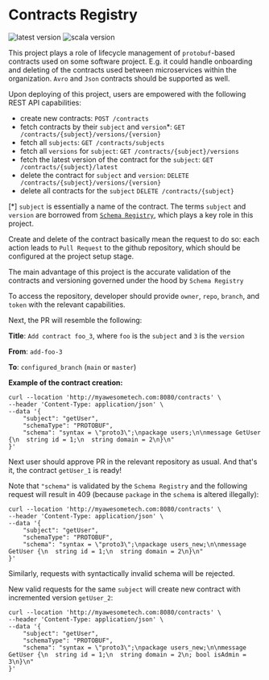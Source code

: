 # Contracts Registry
![latest version](https://img.shields.io/badge/version-0.6.0-orange)
![scala version](https://img.shields.io/badge/scala-3-red)

This project plays a role of lifecycle management of `protobuf`-based contracts used on some software project. E.g. it could handle onboarding and deleting of the contracts used between microservices within the organization. `Avro` and `Json` contracts should be supported as well.

Upon deploying of this project, users are empowered with the following REST API capabilities:
 - create new contracts: `POST /contracts`
 - fetch contracts by their `subject` and `version`*: `GET /contracts/{subject}/versions/{version}` 
 - fetch all `subjects`: `GET /contracts/subjects`
 - fetch all `versions` for `subject`: `GET /contracts/{subject}/versions` 
 - fetch the latest version of the contract for the `subject`: `GET /contracts/{subject}/latest`
 - delete the contract for `subject` and `version`: `DELETE /contracts/{subject}/versions/{version}`
 - delete all contracts for the `subject` `DELETE /contracts/{subject}`

[*] `subject` is essentially a name of the contract. The terms `subject` and `version` are borrowed from [`Schema Registry`](https://docs.confluent.io/platform/current/schema-registry/index.html), which plays a key role in this project.

Create and delete of the contract basically mean the request to do so: each action leads to `Pull Request` to the github repository, which should be configured at the project setup stage.

The main advantage of this project is the accurate validation of the contracts and versioning governed under the hood by `Schema Registry`

To access the repository, developer should provide `owner`, `repo`, `branch`, and `token` with the relevant capabilities.

Next, the PR will resemble the following:

**Title**: `Add contract foo_3`, where `foo` is the `subject` and `3` is the `version`

**From**:  `add-foo-3`

**To**: `configured_branch` (`main` or `master`)

**Example of the contract creation:**

```shell
curl --location 'http://myawesometech.com:8080/contracts' \
--header 'Content-Type: application/json' \
--data '{
    "subject": "getUser",
    "schemaType": "PROTOBUF",
    "schema": "syntax = \"proto3\";\npackage users;\n\nmessage GetUser {\n  string id = 1;\n  string domain = 2\n}\n"
}'
```
Next user should approve PR in the relevant repository as usual. And that's it, the contract `getUser_1` is ready!

Note that `"schema"` is validated by the `Schema Registry` and the following request will result in 409 (because `package` in the `schema` is altered illegally):

```shell
curl --location 'http://myawesometech.com:8080/contracts' \
--header 'Content-Type: application/json' \
--data '{
    "subject": "getUser",
    "schemaType": "PROTOBUF",
    "schema": "syntax = \"proto3\";\npackage users_new;\n\nmessage GetUser {\n  string id = 1;\n  string domain = 2\n}\n"
}'
```
Similarly, requests with syntactically invalid schema will be rejected.

New valid requests for the same `subject` will create new contract with incremented version `getUser_2`:

```shell
curl --location 'http://myawesometech.com:8080/contracts' \
--header 'Content-Type: application/json' \
--data '{
    "subject": "getUser",
    "schemaType": "PROTOBUF",
    "schema": "syntax = \"proto3\";\npackage users_new;\n\nmessage GetUser {\n  string id = 1;\n  string domain = 2\n; bool isAdmin = 3\n}\n"
}'
```
